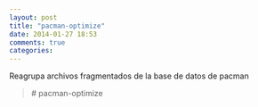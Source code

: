 ```yaml
---
layout: post
title: "pacman-optimize"
date: 2014-01-27 18:53
comments: true
categories: 
---
```

Reagrupa archivos fragmentados de la base de datos de pacman

>\# pacman-optimize

